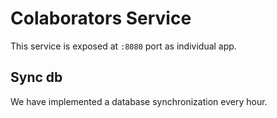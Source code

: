 # Colaborators Service

This service is exposed at `:8080` port as individual app.


## Sync db

We have implemented a database synchronization every hour.
